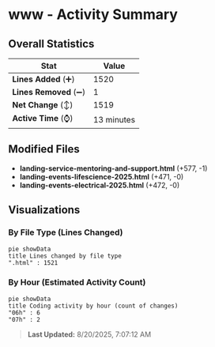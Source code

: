 # www - Activity Summary 

## Overall Statistics

| Stat                   | Value                                                             |
| ---------------------- | ----------------------------------------------------------------- |
| **Lines Added** (➕)   | 1520                                          |
| **Lines Removed** (➖) | 1                                        |
| **Net Change** (↕)    | 1519                |
| **Active Time** (⌚)   | 13 minutes |


## Modified Files
- **landing-service-mentoring-and-support.html** (+577, -1)
- **landing-events-lifescience-2025.html** (+471, -0)
- **landing-events-electrical-2025.html** (+472, -0)

## Visualizations

### By File Type (Lines Changed)

```mermaid
pie showData
title Lines changed by file type
".html" : 1521
```

### By Hour (Estimated Activity Count)

```mermaid
pie showData
title Coding activity by hour (count of changes)
"06h" : 6
"07h" : 2
```


> **Last Updated:** 8/20/2025, 7:07:12 AM